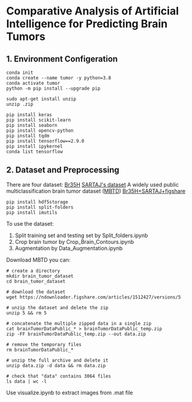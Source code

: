 # Comparative Analysis of Artificial Intelligence for Predicting Brain Tumors

## 1. Environment Configeration

```
conda init
conda create --name tumor -y python=3.8
conda activate tumor
python -m pip install --upgrade pip
```

```
sudo apt-get install unzip
unzip .zip
```

```
pip install keras
pip install scikit-learn
pip install seaborn
pip install opencv-python
pip install tqdm
pip install tensorflow==2.9.0
pip install ipykernel
conda list tensorflow
```

## 2. Dataset and Preprocessing

There are four dataset:
[Br35H](https://www.kaggle.com/datasets/ahmedhamada0/brain-tumor-detection?select=no)
[SARTAJ's dataset](https://www.kaggle.com/datasets/sartajbhuvaji/brain-tumor-classification-mri)
A widely used public multiclassification brain tumor dataset ([MBTD](https://figshare.com/articles/dataset/brain_tumor_dataset/1512427)) 
[Br35H+SARTAJ+figshare](https://www.kaggle.com/datasets/masoudnickparvar/brain-tumor-mri-dataset)

```
pip install hdf5storage
pip install split-folders
pip install imutils
```

To use the dataset:
1. Split training set and testing set by Split_folders.ipynb
2. Crop brain tumor by Crop_Brain_Contours.ipynb
3. Augmentation by Data_Augmentation.ipynb 

Download MBTD you can:
```
# create a directory
mkdir brain_tumor_dataset
cd brain_tumor_dataset

# download the dataset
wget https://ndownloader.figshare.com/articles/1512427/versions/5

# unzip the dataset and delete the zip
unzip 5 && rm 5

# concatenate the multiple zipped data in a single zip
cat brainTumorDataPublic_* > brainTumorDataPublic_temp.zip
zip -FF brainTumorDataPublic_temp.zip --out data.zip

# remove the temporary files
rm brainTumorDataPublic_*

# unzip the full archive and delete it 
unzip data.zip -d data && rm data.zip

# check that "data" contains 3064 files
ls data | wc -l
```

Use visualize.ipynb to extract images from .mat file 

